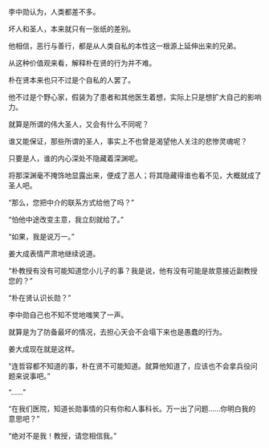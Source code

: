 李中勋认为，人类都差不多。

坏人和圣人，本来就只有一张纸的差别。

他相信，恶行与善行，都是从人类自私的本性这一根源上延伸出来的兄弟。

从这种价值观来看，解释朴在贤的行为并不难。

朴在贤本来也只不过是个自私的人罢了。

他不过是个野心家，假装为了患者和其他医生着想，实际上只是想扩大自己的影响力。

就算是所谓的伟大圣人，又会有什么不同呢？

谁又能保证，那些所谓的圣人，事实上不也曾是渴望他人关注的悲惨灵魂呢？

只要是人，谁的内心深处不隐藏着深渊呢。

将那深渊毫不掩饰地显露出来，便成了恶人；将其隐藏得谁也看不见，大概就成了圣人吧。

“那么，您把中介的联系方式给他了吗？”

“怕他中途改变主意，我立刻就给了。”

“如果，我是说万一。”

姜大成表情严肃地继续说道。

“朴教授有没有可能知道您小儿子的事？我是说，他有没有可能是故意接近副教授您的？”

“朴在贤认识长勋？”

李中勋自己也不知不觉地嗤笑了一声。

就算是为了防备最坏的情况，去担心天会不会塌下来也是愚蠢的行为。

姜大成现在就是这样。

“连哲容都不知道的事，朴在贤不可能知道。就算他知道了，应该也不会拿兵役问题来说事吧。”

“……”

“在我们医院，知道长勋事情的只有你和人事科长。万一出了问题……你明白我的意思吧？”

“绝对不是我！教授，请您相信我。”